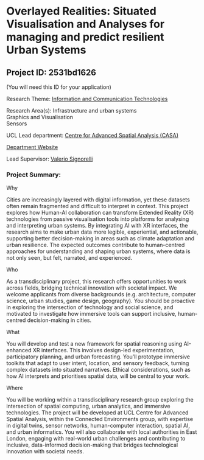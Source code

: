 # Overlayed Realities: Situated Visualisation and Analyses for managing and predict resilient Urban Systems

## Project ID: **2531bd1626**
(You will need this ID for your application)

Research Theme: [Information and Communication Technologies](../themes/information-and-communication-technologies.md)

Research Area(s):
Infrastructure and urban systems<br />Graphics and Visualisation<br />Sensors

UCL Lead department: [Centre for Advanced Spatial Analysis (CASA)](../departments/centre-for-advanced-spatial-analysis.md)

[Department Website](https://www.ucl.ac.uk/bartlett/casa)

Lead Supervisor: [Valerio Signorelli](https://profiles.ucl.ac.uk/57564)

### Project Summary:

Why

Cities are increasingly layered with digital information, yet these datasets often remain fragmented and difficult to interpret in context. This project explores how Human-AI collaboration can transform Extended Reality (XR) technologies from passive visualisation tools into platforms for analysing and interpreting urban systems. By integrating AI with XR interfaces, the research aims to make urban data more legible, experiential, and actionable, supporting better decision-making in areas such as climate adaptation and urban resilience. The expected outcomes contribute to human-centred approaches for understanding and shaping urban systems, where data is not only seen, but felt, narrated, and experienced.
 
Who

As a transdisciplinary project, this research offers opportunities to work across fields, bridging technical innovation with societal impact. We welcome applicants from diverse backgrounds (e.g. architecture, computer science, urban studies, game design, geography). You should be proactive in exploring the intersection of technology and social science, and motivated to investigate how immersive tools can support inclusive, human-centred decision-making in cities.

What

You will develop and test a new framework for spatial reasoning using AI-enhanced XR interfaces. This involves design-led experimentation, participatory planning, and urban forecasting. You’ll prototype immersive toolkits that adapt to user intent, location, and sensory feedback, turning complex datasets into situated narratives. Ethical considerations, such as how AI interprets and prioritises spatial data, will be central to your work.

Where

You will be working within a transdisciplinary research group exploring the intersection of spatial computing, urban analytics, and immersive technologies. The project will be developed at UCL Centre for Advanced Spatial Analysis, within the Connected Environments group, with expertise in digital twins, sensor networks, human-computer interaction, spatial AI, and urban informatics. You will also collaborate with local authorities in East London, engaging with real-world urban challenges and contributing to inclusive, data-informed decision-making that bridges technological innovation with societal needs.
